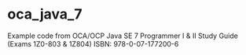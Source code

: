 # oca_java_7
Example code from OCA/OCP Java SE 7 Programmer I &amp; II Study Guide (Exams 1Z0-803 &amp; 1Z804) ISBN: 978-0-07-177200-6
